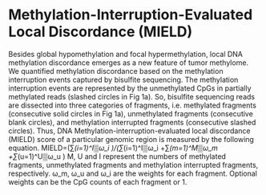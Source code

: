 # **M**ethylation-**I**nterruption-**E**valuated **L**ocal **D**iscordance (MIELD)
Besides global hypomethylation and focal hypermethylation, local DNA methylation discordance emerges as a new feature of tumor methylome. We quantified methylation discordance based on the methylation interruption events captured by bisulfite sequencing. The methylation interruption events are represented by the unmethylated CpGs in partially methylated reads (slashed circles in Fig 1a). So, bisulfite sequencing reads are dissected into three categories of fragments, i.e. methylated fragments (consecutive solid circles in Fig 1a), unmethylated fragments (consecutive blank circles), and methylation interrupted fragments (consecutive slashed circles). Thus, DNA Methylation-interruption-evaluated local discordance (MIELD) score of a particular genomic region is measured by the following equation. 
MIELD=(∑_(i=1)^I▒ω_i )/(∑_(i=1)^I▒ω_i +∑_(m=1)^M▒ω_m +∑_(u=1)^U▒ω_u )
M, U and I represent the numbers of methylated fragments, unmethylated fragments and methylation interrupted fragments, respectively.  ω_m, ω_u and ω_i are the weights for each fragment. Optional weights can be the CpG counts of each fragment or 1.
